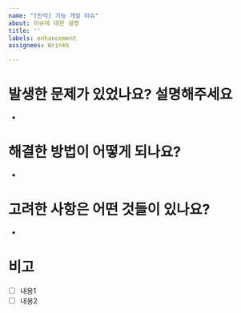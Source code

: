 ```yaml
---
name: "[민석] 기능 개발 이슈"
about: 이슈에 대한 설명
title: ''
labels: enhancement
assignees: Wrinkk

---
```


# 발생한 문제가 있었나요? 설명해주세요
- 
# 해결한 방법이 어떻게 되나요?
- 
# 고려한 사항은 어떤 것들이 있나요?
-
# 비고
- [ ] 내용1
- [ ] 내용2
